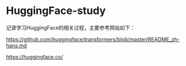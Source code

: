 # HuggingFace-study

记录学习HuggingFace的相关过程，主要参考网站如下：

https://github.com/huggingface/transformers/blob/master/README_zh-hans.md

https://huggingface.co/